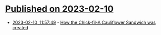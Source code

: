 # [Published on 2023-02-10](index.md)

* [2023-02-10, 11:57:49](https://news.ycombinator.com/item?id=34738545) - [How the Chick-fil-A Cauliflower Sandwich was created](https://www.chick-fil-a.com/stories/inside-chick-fil-a/creating-the-cauliflower-sandwich)
